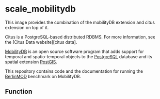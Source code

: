 # scale_mobilitydb

This image provides the combination of the mobilityDB extension and citus extension on top of it.

Citus is a PostgreSQL-based distributed RDBMS. For more information, see the [Citus Data website][citus data].


[MobilityDB](https://github.com/ULB-CoDE-WIT/MobilityDB) is an open source software program that adds support for temporal and spatio-temporal objects to the [PostgreSQL](https://www.postgresql.org/) database and its spatial extension [PostGIS](http://postgis.net/).

This repository contains code and the documentation for running the [BerlinMOD](http://dna.fernuni-hagen.de/secondo/BerlinMOD/BerlinMOD.html) benchmark on MobilityDB.


## Function